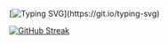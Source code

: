 [![Typing SVG](https://readme-typing-svg.demolab.com?font=Fira+Code&weight=600&size=30&pause=1000&color=71A5FD&random=false&width=435&lines=%F0%9F%91%8B+Hello!)](https://git.io/typing-svg)

[![GitHub Streak](https://streak-stats.demolab.com?user=kvvprof&theme=tokyonight&hide_border=true&card_width=500)](https://git.io/streak-stats)
